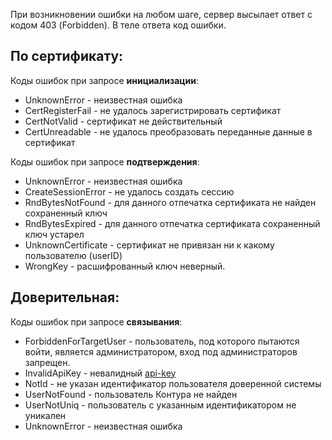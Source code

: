 При возникновении ошибки на любом шаге, сервер высылает ответ с кодом 403 (Forbidden). В теле ответа код ошибки.

## По сертификату:
Коды ошибок при запросе **инициализации**:
* UnknownError - неизвестная ошибка
* CertRegisterFail - не удалось зарегистрировать сертификат
* CertNotValid - сертификат не действительный
* CertUnreadable - не удалось преобразовать переданные данные в сертификат

Коды ошибок при запросе **подтверждения**:
* UnknownError - неизвестная ошибка
* CreateSessionError - не удалось создать сессию
* RndBytesNotFound - для данного отпечатка сертификата не найден сохраненный ключ
* RndBytesExpired - для данного отпечатка сертификата сохраненный ключ устарел
* UnknownCertificate - сертификат не привязан ни к какому пользователю (userID)
* WrongKey - расшифрованный ключ неверный.

## Доверительная:
Коды ошибок при запросе **связывания**:
* ForbiddenForTargetUser - пользователь, под которого пытаются войти, является администратором, вход под администраторов запрещен.
* InvalidApiKey	- невалидный [api-key](https://github.com/skbkontur/extern-api-docs/blob/master/manuals/Как%20передавать%20api-key.md)
* NotId	- не указан идентификатор пользователя доверенной системы
* UserNotFound - пользователь Контура не найден
* UserNotUniq	- пользователь с указанным идентификатором не уникален
* UnknownError - неизвестная ошибка

